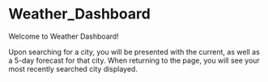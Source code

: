 # Weather_Dashboard

Welcome to Weather Dashboard!

Upon searching for a city, you will be presented with the current, as well as a 5-day forecast for that city.
When returning to the page, you will see your most recently searched city displayed.